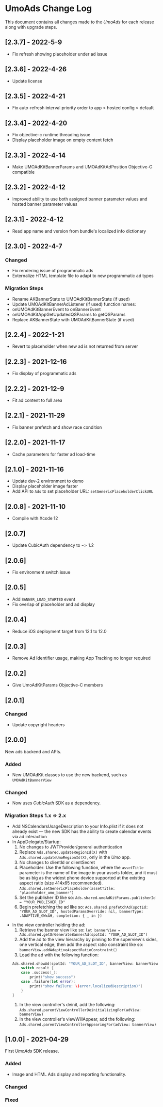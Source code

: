 # UmoAds Change Log

This document contains all changes made to the _UmoAds_ for each release along with upgrade steps.

## [2.3.7] - 2022-5-9

* Fix refresh showing placeholder under ad issue

## [2.3.6] - 2022-4-26

* Update license

## [2.3.5] - 2022-4-21

* Fix auto-refresh interval priority order to app > hosted config > default

## [2.3.4] - 2022-4-20

* Fix objective-c runtime threading issue
* Display placeholder image on empty content fetch

## [2.3.3] - 2022-4-14

* Make UMOAdKitBannerParams and UMOAdKitAdPosition Objective-C compatible

## [2.3.2] - 2022-4-12

* Improved ability to use both assigned banner parameter values and hosted banner parameter values

## [2.3.1] - 2022-4-12

* Read app name and version from bundle's localized info dictionary

## [2.3.0] - 2022-4-7

### Changed

* Fix rendering issue of programmatic ads
* Externalize HTML template file to adapt to new programmatic ad types

### Migration Steps

* Rename AKBannerState to UMOAdKitBannerState (if used)
* Update UMOAdKitBannerAdListener (if used) function names:
* onUMOAdKitBannerEvent to onBannerEvent
* onUMOAdKitAppGetUpdatedQSParams to getQSParams
* Replace AKBannerState with UMOAdKitBannerState (if used)

## [2.2.4] - 2022-1-21

* Revert to placeholder when new ad is not returned from server

## [2.2.3] - 2021-12-16

* Fix display of programmatic ads

## [2.2.2] - 2021-12-9

* Fit ad content to full area

## [2.2.1] - 2021-11-29

* Fix banner prefetch and show race condition

## [2.2.0] - 2021-11-17

* Cache parameters for faster ad load-time

## [2.1.0] - 2021-11-16

* Update dev-2 environment to demo
* Display placeholder image faster
* Add API to `Ads` to set placeholder URL: `setGenericPlaceholderClickURL`

## [2.0.8] - 2021-11-10

* Compile with Xcode 12

## [2.0.7]

* Update CubicAuth dependency to ~> 1.2

## [2.0.6]

* Fix environment switch issue

## [2.0.5]

* Add `BANNER_LOAD_STARTED` event
* Fix overlap of placeholder and ad display

## [2.0.4]

* Reduce iOS deployment target from 12.1 to 12.0

## [2.0.3]

* Remove Ad Identifier usage, making App Tracking no longer required

## [2.0.2]

* Give UmoAdKitParams Objective-C members

## [2.0.1]

### Changed

* Update copyright headers

## [2.0.0]

New ads backend and APIs.

### Added

* New UMOAdKit classes to use the new backend, such as `UMOAdKitBannerView`

### Changed

* Now uses _CubicAuth_ SDK as a dependency.

### Migration Steps 1.x => 2.x

* Add NSCalendarsUsageDescription to your Info.plist if it does not already exist — the new SDK has the ability to create calendar events via ad interaction
 * In AppDelegate/Startup:
     1. No changes to JWTProvider/general authentication
     1. Replace `Ads.shared.updateRegionId(X)` with `Ads.shared.updateUmoRegionId(X)`, only in the _Umo_ app.
     1. No changes to clientId or clientSecret
     1. Placeholder: Use the following function, where the `assetTitle` parameter is the name of the image in your assets folder, and it must be as big as the widest phone device supported at the existing aspect ratio (size 414x65 recommended). `Ads.shared.setGenericPlaceholder(assetTitle: "placeholder_umo_banner")`
     1. Set the publisher ID like so: `Ads.shared.umoAdKitParams.publisherId = "YOUR_PUBLISHER_ID"`
     1. Begin prefetching the ad like so: `Ads.shared.prefetchAd(spotId: "YOUR_AD_SLOT_ID", hostedParamsOverride: nil, bannerType: .ADAPTIVE_GWxAH, completion: { _ in })`
 - In the view controller holding the ad:
     1. Retrieve the banner view like so: `let bannerView = Ads.shared.getOrGenerateBannerAd(spotId: "YOUR_AD_SLOT_ID")`
     1. Add the ad to the view hierarchy by pinning to the superview's sides, one vertical edge, then add the aspect ratio constraint like so: `bannerView.addAdaptiveAspectRatioConstraint()`
     1. Load the ad with the following function:
     ``` swift
     Ads.shared.showAd(spotId: "YOUR_AD_SLOT_ID", bannerView: bannerView, assignHostedParams: true, bannerType: .ADAPTIVE_GWxAH) { result in
         switch result {
         case .success(_):
             print("show success")
         case .failure(let error):
             print("show failure: \(error.localizedDescription)")
         }
     }
     ```
     1. In the view controller's deinit, add the following: `Ads.shared.parentViewControllerDeinitializingFor(adView: bannerView)`
     1. In the view controller's viewWillAppear, add the following: `Ads.shared.parentViewControllerAppearingFor(adView: bannerView)`

## [1.0.0] - 2021-04-29

First _UmoAds_ SDK release.

### Added

* Image and HTML Ads display and reporting functionality.

### Changed

### Fixed
